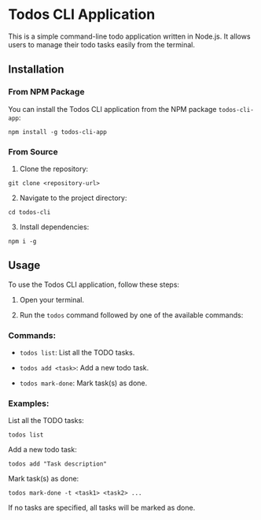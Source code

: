 # Todos CLI Application

This is a simple command-line todo application written in Node.js. It allows users to manage their todo tasks easily from the terminal.

## Installation

### From NPM Package

You can install the Todos CLI application from the NPM package `todos-cli-app`:

```
npm install -g todos-cli-app
```

### From Source

1. Clone the repository:

```
git clone <repository-url>
```

2. Navigate to the project directory:

```
cd todos-cli
```

3. Install dependencies:

```
npm i -g
```

## Usage

To use the Todos CLI application, follow these steps:

1. Open your terminal.

2. Run the `todos` command followed by one of the available commands:

### Commands:

- `todos list`: List all the TODO tasks.

- `todos add <task>`: Add a new todo task.

- `todos mark-done`: Mark task(s) as done.

### Examples:

List all the TODO tasks:

```
todos list
```

Add a new todo task:

```
todos add "Task description"
```

Mark task(s) as done:

```
todos mark-done -t <task1> <task2> ...
```

If no tasks are specified, all tasks will be marked as done.
